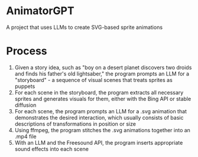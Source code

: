 # AnimatorGPT
A project that uses LLMs to create SVG-based sprite animations

# Process
1. Given a story idea, such as "boy on a desert planet discovers two droids and finds his father's old lightsaber," the program prompts an LLM for a "storyboard" - a sequence of visual scenes that treats sprites as puppets
2. For each scene in the storyboard, the program extracts all necessary sprites and generates visuals for them, either with the Bing API or stable diffusion
3. For each scene, the program prompts an LLM for a .svg animation that demonstrates the desired interaction, which usually consists of basic descriptions of transformations in position or size
4. Using ffmpeg, the program stitches the .svg animations together into an .mp4 file
5. With an LLM and the Freesound API, the program inserts appropriate sound effects into each scene

